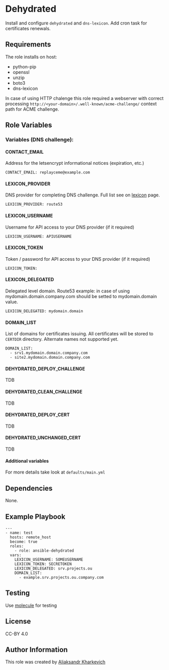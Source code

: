 Dehydrated
==============

Install and configure `dehydrated` and `dns-lexicon`. Add cron task for certificates renewals.

Requirements
------------

The role installs on host:

  * python-pip
  * openssl
  * unzip
  * boto3
  * dns-lexicon

In case of using HTTP chalenge this role required a webserver with correct processing
`http://<your-domain>/.well-known/acme-challenge/` context path for ACME challenge.


Role Variables
--------------

### Variables (DNS challenge):

#### CONTACT_EMAIL

Address for the letsencrypt informational notices (expiration, etc.)

    CONTACT_EMAIL: replayceme@example.com

#### LEXICON_PROVIDER

DNS provider for completing DNS challenge. Full list see on [lexicon](https://github.com/AnalogJ/lexicon/) page.

    LEXICON_PROVIDER: route53

#### LEXICON_USERNAME

Username for API access to your DNS provider (if it required)

    LEXICON_USERNAME: APIUSERNAME

#### LEXICON_TOKEN

Token / password for API access to your DNS provider (if it required)

    LEXICON_TOKEN:

#### LEXICON_DELEGATED

Delegated level domain. Route53 example: in case of using mydomain.domain.company.com should be setted to mydomain.domain value.

    LEXICON_DELEGATED: mydomain.domain

#### DOMAIN_LIST

List of domains for certificates issuing. All certificates will be stored to `CERTDIR` directory. Alternate names not supported yet.

    DOMAIN_LIST:
      - srv1.mydomain.domain.company.com
      - site2.mydomain.domain.company.com

#### DEHYDRATED_DEPLOY_CHALLENGE

TDB

#### DEHYDRATED_CLEAN_CHALLENGE

TDB

#### DEHYDRATED_DEPLOY_CERT

TDB

#### DEHYDRATED_UNCHANGED_CERT

TDB

#### Additional variables

For more details take look at `defaults/main.yml`


Dependencies
------------

None.


Example Playbook
----------------

    ---
    - name: test
      hosts: remote_host
      become: true
      roles:
        - role: ansible-dehydrated
      vars:
        LEXICON_USERNAME: SOMEUSERNAME
        LEXICON_TOKEN: SECRETOKEN
        LEXICON_DELEGATED: srv.projects.ou
        DOMAIN_LIST:
          - example.srv.projects.ou.company.com


Testing
-------

Use [molecule](https://molecule.readthedocs.io/) for testing


License
-------

CC-BY 4.0

Author Information
------------------

This role was created by [Aliaksandr Kharkevich](https://github.com/kharkevich)

